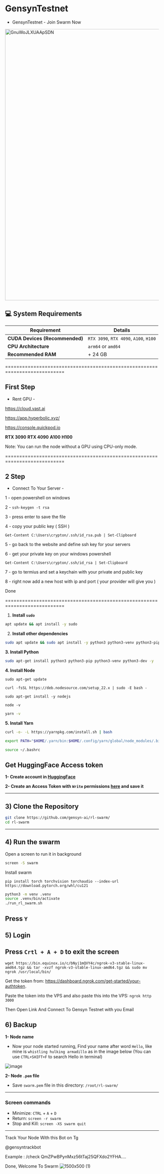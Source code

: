 # GensynTestnet

- GensynTestnet - Join Swarm Now

<img width="885" alt="GnuWoJLXUAApSDN" src="https://github.com/user-attachments/assets/4487f132-7fc0-4986-90cf-468da306b773" />

## 💻 System Requirements
 
 | Requirement                        | Details                                                                                      |
 |-------------------------------------|---------------------------------------------------------------------------------------------|
 | **CUDA Devices (Recommended)**      | `RTX 3090`, `RTX 4090`, `A100`, `H100`                                                      |
 | **CPU Architecture**                | `arm64` or `amd64`                                                                          |
 | **Recommended RAM**                 | + 24 GB                                                                                     |

===========================================================================

## First Step 
- Rent GPU -

https://cloud.vast.ai

https://app.hyperbolic.xyz/

https://console.quickpod.io

**RTX 3090** 
**RTX 4090** 
**A100** 
**H100** 

Note: You can run the node without a GPU using CPU-only mode.

===========================================================================

## 2 Step 

- Connect To Your Server -

1 - open powershell on windows

2 - ```ssh-keygen -t rsa```

3 - press enter to save the file 

4 - copy your public key ( SSH )

```Get-Content C:\Users\crypton/.ssh/id_rsa.pub | Set-Clipboard```

5 - go back to the website and define ssh key for your servers

6 - get your private key on your windows powershell 

``` Get-Content C:\Users\crypton/.ssh/id_rsa | Set-Clipboard ```

7 - go to termius and set a keychain with your private and public key

8 - right now add a new host with ip and port ( your provider will give you )

Done 

===========================================================================


1. **Install `sudo`**
 ```bash
 apt update && apt install -y sudo
 ```
 2. **Install other dependencies**
 ```bash
 sudo apt update && sudo apt install -y python3 python3-venv python3-pip curl wget screen git && curl -sS https://dl.yarnpkg.com/debian/pubkey.gpg | sudo apt-key add - && echo "deb https://dl.yarnpkg.com/debian/ stable main" | sudo tee /etc/apt/sources.list.d/yarn.list && sudo apt update && sudo apt install -y yarn
 ```

 **3. Install Python**
 ```bash
 sudo apt-get install python3 python3-pip python3-venv python3-dev -y
 ```
 
 **4. Install Node**
 ```
 sudo apt-get update
 ```
 ```
 curl -fsSL https://deb.nodesource.com/setup_22.x | sudo -E bash -
 ```
 ```
 sudo apt-get install -y nodejs
 ```
 ```
 node -v
 ```
 ```bash
 yarn -v
 ```
 
 **5. Install Yarn**
 ```bash
 curl -o- -L https://yarnpkg.com/install.sh | bash
 ```
 ```bash
 export PATH="$HOME/.yarn/bin:$HOME/.config/yarn/global/node_modules/.bin:$PATH"
 ```
 ```bash
 source ~/.bashrc
 ```

 ## Get HuggingFace Access token
 **1- Create account in [HuggingFace](https://huggingface.co/)**
 
 **2- Create an Access Token with `Write` permissions [here](https://huggingface.co/settings/tokens) and save it**
 
 ---
 
 ## 3) Clone the Repository

 ```bash
 git clone https://github.com/gensyn-ai/rl-swarm/
 cd rl-swarm
 ```
 
 ---
 
 ## 4) Run the swarm
 Open a screen to run it in background
 ```bash
 screen -S swarm
 ```
 Install swarm

 ```
 pip install torch torchvision torchaudio --index-url https://download.pytorch.org/whl/cu121
 ```

 ```bash
 python3 -m venv .venv
 source .venv/bin/activate
 ./run_rl_swarm.sh
 ```
 Press `Y`
 ---

## 5) Login

 Press `Crtl + A + D` to exit the screen
 ---

```
wget https://bin.equinox.io/c/bNyj1mQVY4c/ngrok-v3-stable-linux-amd64.tgz && tar -xvzf ngrok-v3-stable-linux-amd64.tgz && sudo mv ngrok /usr/local/bin/
```

Get the token from: https://dashboard.ngrok.com/get-started/your-authtoken.

Paste the token into the VPS and also paste this into the VPS:
``` ngrok http 3000 ```

Then Open Link And Connect To Gensyn Testnet with you Email

## 6) Backup
 **1- Node name**
 * Now your node started running, Find your name after word `Hello`, like mine is `whistling hulking armadillo` as in the image below (You can use `CTRL+SHIFT+F` to search Hello in terminal)
 
 ![image](https://github.com/user-attachments/assets/a1abdb1a-aa11-407f-8e5b-abe7d0a6b0f3)
 
 **2- Node `.pem` file**
 * Save `swarm.pem` file in this directory: `/root/rl-swarm/`
 
 ---
 
 ### Screen commands
 * Minimize: `CTRL` + `A` + `D`
 * Return: `screen -r swarm`
 * Stop and Kill: `screen -XS swarm quit`

---

Track Your Node With this Bot on Tg

@gensyntrackbot

Example : /check QmZPwBPynMxz56tTaj25QFXdo2YFHA....

Done, Welcome To Swarm
![1500x500 (1)](https://github.com/user-attachments/assets/ef2be4d2-f1a5-4592-8173-05aadd91cdab)


